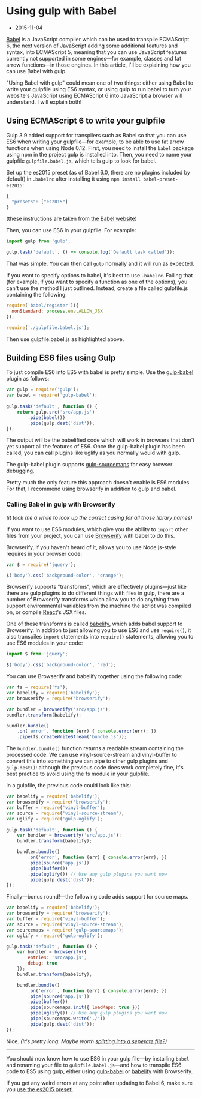 # Using gulp with Babel
- 2015-11-04

[Babel] is a JavaScript compiler which can be used to transpile ECMAScript 6, the next version of JavaScript adding some additional features and syntax, into ECMAScript 5, meaning that you can use JavaScript features currently not supported in some engines—for example, classes and fat arrow functions—in those engines. In this article, I'll be explaining how you can use Babel with gulp.

"Using Babel with gulp" could mean one of two things: either using Babel to write your gulpfile using ES6 syntax, or using gulp to run babel to turn your website's JavaScript using ECMAScript 6 into JavaScript a browser will understand. I will explain both!

## Using ECMAScript 6 to write your gulpfile

Gulp 3.9 added support for transpilers such as Babel so that you can use ES6 when writing your gulpfile—for example, to be able to use fat arrow functions when using Node 0.12. First, you need to install the `babel` package using npm in the project gulp is installed into. Then, you need to name your gulpfile `gulpfile.babel.js`, which tells gulp to look for babel.

Set up the es2015 preset (as of Babel 6.0, there are no plugins included by default) in `.babelrc` after installing it using `npm install babel-preset-es2015`:

```javascript
{
  "presets": ["es2015"]
}
```

(these instructions are taken from [the Babel website][es2015])

Then, you can use ES6 in your gulpfile. For example:

```javascript
import gulp from 'gulp';

gulp.task('default', () => console.log('Default task called'));
```

That was simple. You can then call `gulp` normally and it will run as expected.

If you want to specify options to babel, it's best to use `.babelrc`. Failing that (for example, if you want to specify a function as one of the options), you can't use the method I just outlined. Instead, create a file called gulpfile.js containing the following:

```javascript
require('babel/register')({
  nonStandard: process.env.ALLOW_JSX
});

require('./gulpfile.babel.js');
```

Then use gulpfile.babel.js as highlighted above.

## Building ES6 files using Gulp

To just compile ES6 into ES5 with babel is pretty simple. Use the [gulp-babel] plugin as follows:

```javascript
var gulp = require('gulp');
var babel = require('gulp-babel');
 
gulp.task('default', function () {
    return gulp.src('src/app.js')
        .pipe(babel())
        .pipe(gulp.dest('dist'));
});
```

The output will be the babelified code which will work in browsers that don't yet support all the features of ES6. Once the gulp-babel plugin has been called, you can call plugins like uglify as you normally would with gulp.

The gulp-babel plugin supports [gulp-sourcemaps] for easy browser debugging.

Pretty much the only feature this approach doesn't enable is ES6 modules. For that, I recommend using browserify in addition to gulp and babel.


### Calling Babel in gulp with Browserify

_(it took me a while to look up the correct casing for all those library names)_

If you want to use ES6 modules, which give you the ability to `import` other files from your project, you can use [Browserify] with babel to do this.

Browserify, if you haven't heard of it, allows you to use Node.js-style requires in your browser code:

```javascript
var $ = require('jquery');

$('body').css('background-color', 'orange');
```

Browserify supports "transforms", which are effectively plugins—just like there are gulp plugins to do different things with files in gulp, there are a number of Browserify transforms which allow you to do anything from support environmental variables from the machine the script was compiled on, or compile [React]'s JSX files.

One of these transforms is called [babelify], which adds babel support to Browserify. In addition to just allowing you to use ES6 and use `require()`, it also transpiles `import` statements into `require()` statements, allowing you to use ES6 modules in your code:

```javascript
import $ from 'jquery';

$('body').css('background-color', 'red');
```

You can use Browserify and babelify together using the following code:

```javascript
var fs = require('fs');
var babelify = require('babelify');
var browserify = require('browserify');

var bundler = browserify('src/app.js');
bundler.transform(babelify);

bundler.bundle()
	.on('error', function (err) { console.error(err); })
	.pipe(fs.createWriteStream('bundle.js'));
```

The `bundler.bundle()` function returns a readable stream containing the processed code. We can use vinyl-source-stream and vinyl-buffer to convert this into something we can pipe to other gulp plugins and `gulp.dest()`: although the previous code does work completely fine, it's best practice to avoid using the fs module in your gulpfile.

In a gulpfile, the previous code could look like this:	

```javascript
var babelify = require('babelify');
var browserify = require('browserify');
var buffer = require('vinyl-buffer');
var source = require('vinyl-source-stream');
var uglify = require('gulp-uglify');

gulp.task('default', function () {
	var bundler = browserify('src/app.js');
	bundler.transform(babelify);

	bundler.bundle()
		.on('error', function (err) { console.error(err); })
		.pipe(source('app.js'))
		.pipe(buffer())
		.pipe(uglify()) // Use any gulp plugins you want now
		.pipe(gulp.dest('dist'));
});
```

Finally—bonus round!—the following code adds support for source maps.

```javascript
var babelify = require('babelify');
var browserify = require('browserify');
var buffer = require('vinyl-buffer');
var source = require('vinyl-source-stream');
var sourcemaps = require('gulp-sourcemaps');
var uglify = require('gulp-uglify');

gulp.task('default', function () {
	var bundler = browserify({
		entries: 'src/app.js',
		debug: true
	});
	bundler.transform(babelify);

	bundler.bundle()
		.on('error', function (err) { console.error(err); })
		.pipe(source('app.js'))
		.pipe(buffer())
		.pipe(sourcemaps.init({ loadMaps: true }))
		.pipe(uglify()) // Use any gulp plugins you want now
		.pipe(sourcemaps.write('./'))
		.pipe(gulp.dest('dist'));
});
```

Nice. _(It's pretty long. Maybe worth [splitting into a seperate file?])_

---

You should now know how to use ES6 in your gulp file—by installing `babel` and renaming your file to `gulpfile.babel.js`—and how to transpile ES6 code to ES5 using gulp, either using [gulp-babel] or [babelify] with Browserify.

If you get any weird errors at any point after updating to Babel 6, make sure you [use the es2015 preset!][es2015]


[Babel]: http://babeljs.io/
[gulp-babel]: https://www.npmjs.com/package/gulp-babel
[gulp-sourcemaps]: https://www.npmjs.com/package/gulp-sourcemaps
[Browserify]: http://browserify.org
[React]: https://facebook.github.io/react/
[babelify]: https://github.com/babel/babelify
[splitting into a seperate file?]: http://macr.ae/article/splitting-gulpfile-multiple-files.html
[es2015]: https://babeljs.io/docs/plugins/preset-es2015/
